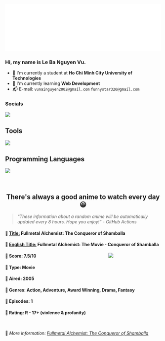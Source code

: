 
<img src="svg/nai.svg" />

<br />

<h3>Hi, my name is <strong>Le Ba Nguyen Vu</strong>.</h3>

- 🏫 I'm currently a student at **Ho Chi Minh City University of Technologies**
- 👀 I'm currently learning **Web Development**
- 📬 E-mail: `vunainguyen2002@gmail.com` `funnystar320@gmail.com`


<h3>Socials</h3>
<a target="_blank" href="https://instagram.com/vu.le1352"><img src="https://img.shields.io/badge/Instagram-%23E4405F.svg?style=for-the-badge&logo=Instagram&logoColor=white" /></a>

<p>
  <h2>Tools</h2>
  <a href="https://skillicons.dev">
    <img src="https://skillicons.dev/icons?i=git,dotnet,mongodb,express,react,nodejs,bootstrap,tailwind,laravel,docker&theme=dark" />
  </a>

  <br />

  <h2>Programming Languages</h2>

  <a href="https://skillicons.dev">
    <img src="https://skillicons.dev/icons?i=javascript,typescript,html,css,cs,php&theme=dark" />
  </a>
</p>

<br />

<h2 align="center">There's always a good anime to watch every day 😀</h2>

<blockquote>
<i>
<q>These information about a random anime will be automatically updated every 8 hours. Hope you enjoy!</q> - GitHub Actions
</i>
</blockquote>

<h4>
  <strong>🥭 <u>Title:</u></strong> Fullmetal Alchemist: The Conqueror of Shamballa
</h4>

<h4>🌿 <u>English Title:</u> Fullmetal Alchemist: The Movie - Conqueror of Shamballa</h4>

<img align="right" width="170" src=https://cdn.myanimelist.net/images/anime/1707/94039.jpg />

<h4>🌱 Score: 7.5/10</h4>

<h4>🌲 Type: Movie</h4>

<h4>🌴 Aired: 2005</h4>

<h4>🌵 Genres: Action, Adventure, Award Winning, Drama, Fantasy</h4>

<h4>🥑 Episodes: 1</h4>

<h4>🍏 Rating: R - 17+ (violence & profanity)</h4>

<br />

🍂 *More information: [Fullmetal Alchemist: The Conqueror of Shamballa](https://myanimelist.net/anime/430/Fullmetal_Alchemist__The_Conqueror_of_Shamballa)*
    